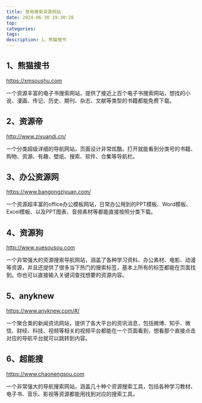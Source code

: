 ```yaml
---
title: 常用搜索资源网站
date: 2024-06-30 19:30:28
top:
categories:
tags:
description: 1、熊猫搜书
---
```

## 1、熊猫搜书

https://xmsoushu.com

一个资源丰富的电子书搜索网站，提供了接近上百个电子书搜索网站，想找的小说、漫画、传记、历史、期刊、杂志、文献等类型的书籍都能免费下载。

## 2、资源帝

http://www.ziyuandi.cn/

一个分类超级详细的导航网站，页面设计非常炫酷，打开就能看到分类号的书籍、购物、资源、有趣、壁纸、搜索、软件、合集等导航栏。

## 3、办公资源网

https://www.bangongziyuan.com/

一个资源超丰富的office办公模板网站，日常办公用到的PPT模板、Word模板、Excel模板、以及PPT图表、音频素材等都能直接按照分类下载。

## 4、资源狗

http://www.xuesousou.com

一个非常强大的资源搜索导航网站，涵盖了各种学习资料、办公素材、电影、动漫等资源，并且还提供了很多当下热门的搜索标签，基本上所有的标签都能在页面找到。你也可以直接输入关键词查找想要的资源内容。

## 5、anyknew

https://www.anyknew.com/#/

一个聚合类的新闻资讯网站，提供了各大平台的资讯消息，包括微博、知乎、微信、财经、科技、视频等相关的视频平台都能在一个页面看到，想看那个直接点击对应的导航平台就可以跳转到内容。

## 6、超能搜

https://www.chaonengsou.com

一个非常强大的导航搜索网站，涵盖几十种个资源搜索工具，包括各种学习教材、电子书、音乐、影视等资源都能用找到对应的搜索工具。